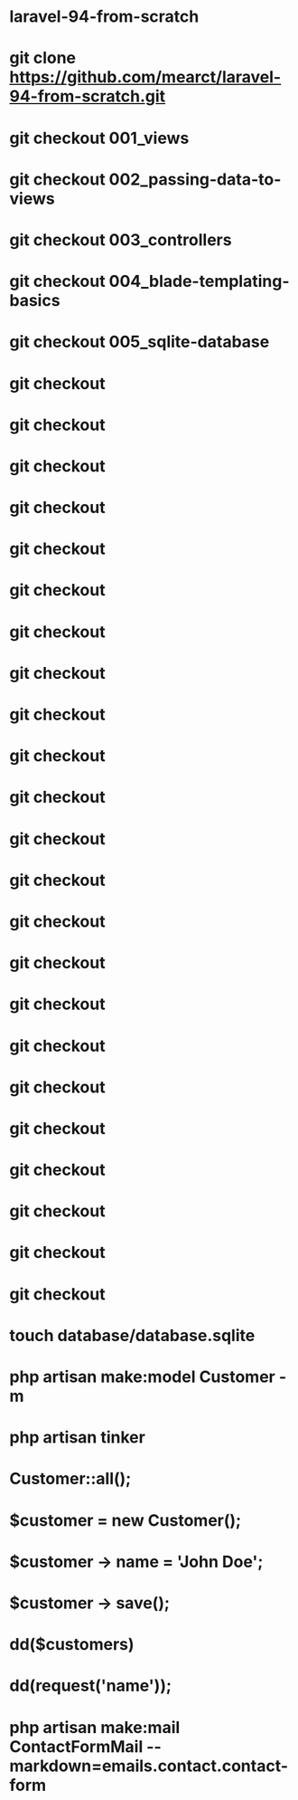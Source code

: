 # laravel-94-from-scratch

# git clone https://github.com/mearct/laravel-94-from-scratch.git
# git checkout 001_views
# git checkout 002_passing-data-to-views
# git checkout 003_controllers
# git checkout 004_blade-templating-basics
# git checkout 005_sqlite-database
# git checkout 
# git checkout 
# git checkout 
# git checkout 
# git checkout 
# git checkout 
# git checkout 
# git checkout 
# git checkout 
# git checkout 
# git checkout 
# git checkout 
# git checkout 
# git checkout 
# git checkout 
# git checkout 
# git checkout 
# git checkout 
# git checkout 
# git checkout 
# git checkout 
# git checkout 
# git checkout


# touch database/database.sqlite
# php artisan make:model Customer -m

# php artisan tinker

# Customer::all();

# $customer = new Customer();
# $customer -> name = 'John Doe';
# $customer -> save();


# dd($customers)
# dd(request('name'));

# php artisan make:mail ContactFormMail --markdown=emails.contact.contact-form

